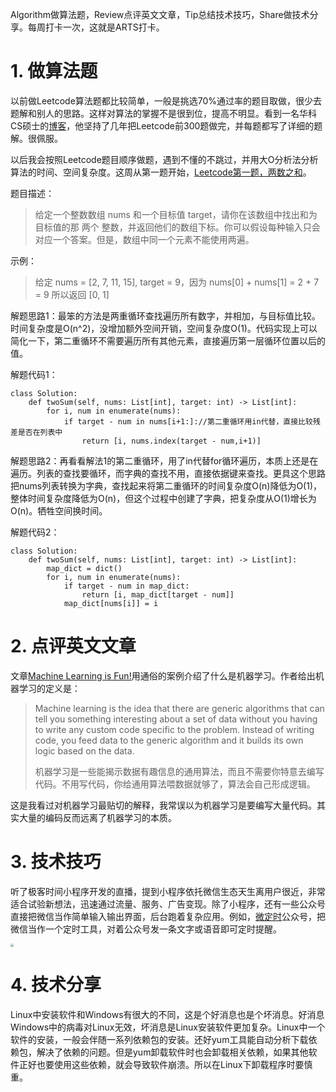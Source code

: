 Algorithm做算法题，Review点评英文文章，Tip总结技术技巧，Share做技术分享。每周打卡一次，这就是ARTS打卡。

# 1. 做算法题

以前做Leetcode算法题都比较简单，一般是挑选70%通过率的题目取做，很少去题解和别人的思路。这样对算法的掌握不是很到位，提高不明显。看到一名华科CS硕士的[博客](https://leetcode.wang/)，他坚持了几年把Leetcode前300题做完，并每题都写了详细的题解。很佩服。

以后我会按照Leetcode题目顺序做题，遇到不懂的不跳过，并用大O分析法分析算法的时间、空间复杂度。这周从第一题开始，[Leetcode第一题，两数之和](https://leetcode-cn.com/problems/two-sum/)。

题目描述：

> 给定一个整数数组 nums 和一个目标值 target，请你在该数组中找出和为目标值的那 两个 整数，并返回他们的数组下标。你可以假设每种输入只会对应一个答案。但是，数组中同一个元素不能使用两遍。

示例：

>给定 nums = [2, 7, 11, 15], target = 9，因为 nums[0] + nums[1] = 2 + 7 = 9
>所以返回 [0, 1]

解题思路1：最笨的方法是两重循环查找遍历所有数字，并相加，与目标值比较。时间复杂度是O(n^2)，没增加额外空间开销，空间复杂度O(1)。代码实现上可以简化一下，第二重循环不需要遍历所有其他元素，直接遍历第一层循环位置以后的值。

解题代码1：

```
class Solution:
    def twoSum(self, nums: List[int], target: int) -> List[int]:
        for i, num in enumerate(nums):
            if target - num in nums[i+1:]://第二重循环用in代替，直接比较残差是否在列表中
                return [i, nums.index(target - num,i+1)]
```

解题思路2：再看看解法1的第二重循环，用了in代替for循环遍历，本质上还是在遍历。列表的查找要循环，而字典的查找不用，直接依据键来查找。更具这个思路把nums列表转换为字典，查找起来将第二重循环的时间复杂度O(n)降低为O(1)，整体时间复杂度降低为O(n)，但这个过程中创建了字典，把复杂度从O(1)增长为O(n)。牺牲空间换时间。

解题代码2：

```
class Solution:
    def twoSum(self, nums: List[int], target: int) -> List[int]:
        map_dict = dict()
        for i, num in enumerate(nums):
            if target - num in map_dict:
                return [i, map_dict[target - num]]
            map_dict[nums[i]] = i
```



# 2. 点评英文文章

文章[Machine Learning is Fun!](https://medium.com/@ageitgey/machine-learning-is-fun-80ea3ec3c471)用通俗的案例介绍了什么是机器学习。作者给出机器学习的定义是：

> Machine learning is the idea that there are generic algorithms that can tell you something interesting about a set of data without you having to write any custom code specific to the problem. Instead of writing code, you feed data to the generic algorithm and it builds its own logic based on the data.
>
> 机器学习是一些能揭示数据有趣信息的通用算法，而且不需要你特意去编写代码。不用写代码，你给通用算法喂数据就够了，算法会自己形成逻辑。

这是我看过对机器学习最贴切的解释，我常误以为机器学习是要编写大量代码。其实大量的编码反而远离了机器学习的本质。

# 3. 技术技巧

听了极客时间小程序开发的直播，提到小程序依托微信生态天生离用户很近，非常适合试验新想法，迅速通过流量、服务、广告变现。除了小程序，还有一些公众号直接把微信当作简单输入输出界面，后台跑着复杂应用。例如，[微定时](http://wecron.betacat.io/)公众号，把微信当作一个定时工具，对着公众号发一条文字或语音即可定时提醒。

<img src="C:\Users\Andy\Desktop\1.jpg" style="zoom:30%;" />

# 4. 技术分享

Linux中安装软件和Windows有很大的不同，这是个好消息也是个坏消息。好消息Windows中的病毒对Linux无效，坏消息是Linux安装软件更加复杂。Linux中一个软件的安装，一般会伴随一系列依赖包的安装。还好yum工具能自动分析下载依赖包，解决了依赖的问题。但是yum卸载软件时也会卸载相关依赖，如果其他软件正好也要使用这些依赖，就会导致软件崩溃。所以在Linux下卸载程序时要慎重。